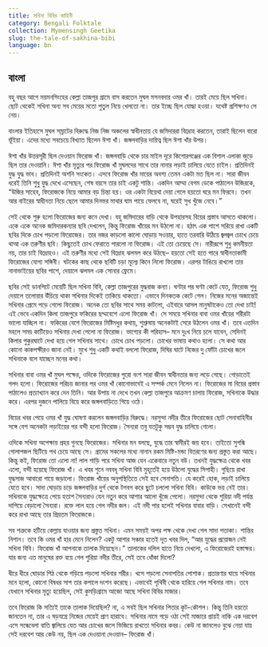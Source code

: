 ```yaml
---
title: সখিনা বিবির কাহিনী
category: Bengali Folktale
collection: Mymensingh Geetika
slug: the-tale-of-sakhina-bibi
language: bn
---
```


## বাংলা

বহু বছর আগে ময়মনসিংহের কেল্লা তাজপুর গ্রামে বাস করতেন মুঘল মসনবদার ওমর খাঁ। তারই মেয়ে ছিল সখিনা। ছোট থেকেই সখিনা অন্য সব মেয়ের মতো পুতুল নিয়ে খেলতো না। তার ইচ্ছে ছিল যোদ্ধা হওয়া। যথেষ্ট প্রশিক্ষণও সে নেয়।

বাংলার ইতিহাসে মুঘল সম্রাটের বিরুদ্ধে নিজ নিজ অঞ্চলের স্বাধীনতায় যে জমিদাররা বিদ্রোহ করতেন, তারাই ছিলেন বারো ভূঁইয়া। এদের মধ্যে সবচেয়ে বিখ্যাত ছিলেন ঈশা খাঁ। জঙ্গলবাড়ির দায়িত্ব ছিল ঈশা খাঁর উপর।

ঈশা খাঁর উত্তরসূরী ছিল দেওয়ান ফিরোজ খাঁ। জঙ্গলবাড়ি থেকে চার মাইল দূরে কিশোরগঞ্জের এক বিশাল এলাকা জুড়ে ছিল তার দেওয়ানি। ঈশা খাঁর মৃত্যুর পর ফিরোজ খাঁ মুঘলদের সাথে তার নানার লড়াই চালিয়ে যেতে চাইল। প্রতিদিনই যুদ্ধ যুদ্ধ ভাব। প্রতিদিনই অশনি সংকেত। এসবে ফিরোজ খাঁর মায়ের অবশ্য তেমন একটা মত ছিল না। সারা জীবন ধরেই তিনি শুধু যুদ্ধ দেখে এসেছেন, শেষ বয়সে তার চাই একটু শান্তি। একদিন আম্মা বেগম ডেকে পাঠালেন উজিরকে, “উজির সাহেব, ফিরোজকে নিয়ে আমার বড় চিন্তা হয়। ওর একটা বিয়েথা দেয়া গেলে হয়তো ঘরে মন ফিরবে। তখন আর বাইরের স্বাধীনতা নিয়ে ছেলে আমার দিনভর মাথার ঘাম পায়ে ফেলবে না, ঘরেই সুখ খুঁজে নেবে।”

সেই থেকে শুরু হলো ফিরোজের জন্য কনে দেখা। বহু জমিদারের বাড়ি থেকে উপহারসহ বিয়ের প্রস্তাব আসতে থাকলো। একে একে অনেক জমিদারকন্যার ছবি দেখলেন, কিন্তু ফিরোজ খাঁয়ের মন উঠলো না। হঠাৎ এক পাশে সরিয়ে রাখা একটি ছবির দিকে চোখ পড়লো ফিরোজের। তার নজর কাড়লো কালো ঘোড়ায় সওয়ার, হাতে তরবারি উঠিয়ে জ্বলজ্বল চোখে চেয়ে থাআ এক তরুণীর ছবি। কিছুতেই চোখ ফেরাতে পারলো না ফিরোজ। এই তো চেয়েছে সে। নারীরূপে শুধু কমনীয়তা নয়, তার চাই বিদ্রোহও। এই তরুণীর মধ্যে সেই বিদ্রোহ ঝলমল করে উঠছে– হয়তো সেই হতে পারে স্বাধীনতাকামী ফিরোজের যোগ্য সঙ্গিনী। ঘটকের কাছ থেকে ছবিটি চড়া মূল্যে কিনে নিলো ফিরোজ। এরপর টাঙিয়ে রাখলো তার নানাভাইয়ের ছবির পাশে, দেয়ালে ঝলমল এক সোনার ফ্রেমে।

ছবির সেই ডানপিটে মেয়েটি ছিল সখিনা বিবি, কেল্লা তাজপুরের যুদ্ধবাজ কন্যা। ঘণ্টার পর ঘণ্টা কেটে যেত, ফিরোজ শুধু দেয়ালে তলোয়ার উঁচিয়ে থাকা সখিনার দিকেই তাকিয়ে থাকতো। এভাবে দিনকতক কেটে গেল। নিজের মনের অজান্তেই সখিনার প্রেমে পড়ে গেলো ফিরোজ। অনেক তো ছবির সাথে সময় কাটলো, এইবারে আসল মানুষটাকেও তো দেখা চাই! এই ভেবে একদিন কিলা তাজপুরে ফকিরের ছদ্মবেশে এলো ফিরোজ খাঁ। সে সময়ে সখিনার বাবা ওমর খাঁয়ের শরীরটা ভালো যাচ্ছিল না। ফকিরের বেশে ফিরোজের মিষ্টিমধুর কথায়, শুশ্রুষায় অনেকটাই সেরে উঠলেন ওমর খাঁ। তবে এতদিন মহলে সময় কাটিয়েও সখিনার দেখা পেলো না ফিরোজ। ভাগ্যের কী পরিহাস– মনে দুঃখ নিয়ে চলে যাবেন, সেদিনই কিলার পুকুরঘাটে দেখা হয়ে গেল সখিনার সাথে। চোখে চোখ পড়লো। চোখের ভাষায় কথাও হলো। সে কথা আর কোনো কাকপক্ষীরও জানা নেই। মুখে শুধু একটি কথাই বললো ফিরোজ, দিঘির ঘাটে নিজের দু ফোঁটা চোখের জলে সখিনাকে বলে যাচ্ছেন মনের কথা।

সখিনার বাবা ওমর খাঁ মুঘল পক্ষের, ওদিকে ফিরোজের পুরো বংশ সারা জীবন স্বাধীনতার জন্য লড়ে গেছে। গোড়াতেই গলদ হলো। ফিরোজের পরিচয় জানার পর ওমর খাঁ কোনোভাবেই এ সম্পর্ক মেনে নিলেন না। ফিরোজের মা বিয়ের প্রস্তাব পাঠালেও প্রত্যাখ্যান করে দেন তিনি। আর উপায় না দেখে তখন কেল্লা তাজপুরে আক্রমণ চালায় ফিরোজ, সখিনাকে উদ্ধার করে। এরপর দুজনে পালিয়ে বিয়ে করে জঙ্গলবাড়িতে গিয়ে ওঠে।

বিয়ের খবর পেয়ে ওমর খাঁ যুদ্ধ ঘোষণা করলেন জঙ্গলবাড়ির বিরুদ্ধে। নরসুন্দা নদীর তীরে ফিরোজের ছোট সেনাবাহিনীর সঙ্গে বেশ অনেকটা লড়াইয়ের পর বন্দী হলো ফিরোজ। সৈন্যরা তবু যতটুকু সম্ভব যুদ্ধ চালিয়ে গেলো।

ওদিকে সখিনা অপেক্ষায় প্রহর গুনছে ফিরোজের। সখিনার মন বলছে, যুদ্ধে তার স্বামীরই জয় হবে। তাইতো সুগন্ধি গোলাপজল ছিটিয়ে পথ চেয়ে আছে সে। গ্রামের সকলের মধ্যে নানান রকম মিষ্টি-মন্ডা বিতরণের জন্য প্রস্তুত করা আছে। কিন্তু কই, ফিরোজ তো এলো না! লাল শাড়ি পরে সখিনা আজ যেন একেবারে নতুন বউ। তখনই যুদ্ধক্ষেত্র থেকে খবর এলো, বন্দী হয়েছে ফিরোজ খাঁ। এ খবর শুনে নববধূ সখিনা বিবি মুহূর্তেই হয়ে উঠলো যুদ্ধের সিপাহী। গুছিয়ে রাখা যুদ্ধসাজ আবারো গায়ে জড়ালো। ফিরোজ খাঁয়ের অনুপস্থিতিতে সেই হবে সেনাপতি। যে করেই হোক, লড়াই চালিয়ে যেতে হবে। সাদা ঘোড়ায় চড়ে জঙ্গলবাড়ির দুর্গ থেকে টগবগ করে ছুটে চললো সখিনা বিবি। কাউকে ভয় নেই তার। সখিনাকে যুদ্ধক্ষেত্রে পেয়ে হতাশ সৈন্যরাও যেন নতুন করে আশার আলো খুঁজে পেলো। নরসুন্দা থেকে শুরিয়া নদী পর্যন্ত দাপিয়ে বেড়ালো সৈন্যরা। রক্তে লাল হয়ে গেল নদীর জল। এই নদী পার হলেই সখিনার বাবার বাড়ি। সেখানেই বন্দী করে রাখা আছে তার প্রিয়তম ফিরোজকে।

সব শত্রুকে হটিয়ে কেল্লায় যাওয়ার জন্য প্রস্তুত সখিনা। এমন সময়ই অপর পক্ষ থেকে দেখা গেল সাদা পতাকা। শান্তির নিশান। তবে কি ওমর খাঁ হার মেনে নিলেন? একটু আশার সঞ্চার হতেই দূত খবর দিল, “আর যুদ্ধের প্রয়োজন নেই সখিনা বিবি। ফিরোজ খাঁ আপনাকে তালাক দিয়েছেন।” তালাকের দলিল হাতে নিয়ে দেখলো, এ ফিরোজেরই হস্তাক্ষর। যার জন্য এত মানুষের রক্ত বয়ে গেল শুরিয়া নদীর তীরে, সেই তবে ধোঁকা দিলো?

ধীরে ধীরে ঘোড়ার পিঠ থেকে গড়িয়ে পড়লো সখিনার শরীর। খসে পড়লো সেনাপতির পোশাক। প্রতারণার ঘায়ে সখিনার মনে হলো, কোনো বিষধর সাপ তার কপালে দংশন করেছে। এভাবেই পৃথিবী থেকে হারিয়ে গেল সখিনার নাম। তবে যেখানে সখিনার মৃত্যু হয়েছিল, সেই কুমড়িগ্রামে আজো আছে সখিনা বিবির মাজার।

তবে ফিরোজ কি সত্যিই তাকে তালাক দিয়েছিল? না, এ সবই ছিল সখিনার পিতার কূট-কৌশল। কিন্তু তিনি হয়তো জানতেন না, তার এ ষড়যন্ত্রে নিজের মেয়েই প্রাণ হারাবে। সখিনার নামে গড়ে ওঠা সেই মাজারে প্রায়ই নাকি এক দরবেশ এসে সন্ধেবেলা বাতি জ্বালিয়ে যেত আর চোখের জলে ভিজিয়ে রাখতো সখিনার কবর। কেউ না জানলেও বুঝে নেয়া যায় সেই দরবেশ আর কেউ নয়, ছিল এক দেওয়ানা দেওয়ান– ফিরোজ খাঁ।
